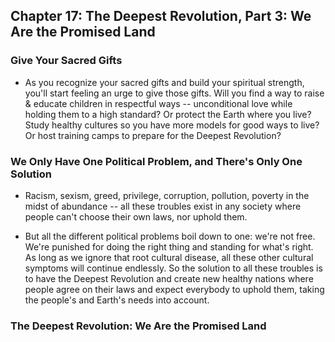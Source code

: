 ## Chapter 17: The Deepest Revolution, Part 3: We Are the Promised Land

### Give Your Sacred Gifts

* As you recognize your sacred gifts and build your spiritual strength, you'll start feeling an urge to give those gifts. Will you find a way to raise & educate children in respectful ways -- unconditional love while holding them to a high standard? Or protect the Earth where you live? Study healthy cultures so you have more models for good ways to live? Or host training camps to prepare for the Deepest Revolution?

### We Only Have One Political Problem, and There's Only One Solution

* Racism, sexism, greed, privilege, corruption, pollution, poverty in the midst of abundance -- all these troubles exist in any society where people can't choose their own laws, nor uphold them.

* But all the different political problems boil down to one: we're not free. We're punished for doing the right thing and standing for what's right. As long as we ignore that root cultural disease, all these other cultural symptoms will continue endlessly. So the solution to all these troubles is to have the Deepest Revolution and create new healthy nations where people agree on their laws and expect everybody to uphold them, taking the people's and Earth's needs into account.

### The Deepest Revolution: We Are the Promised Land
